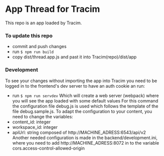 # App Thread for Tracim

This repo is an app loaded by Tracim.

### To update this repo
- commit and push changes
- run `$ npm run build`
- copy dist/thread.app.js and past it into Tracim(repo)/dist/app

### Development
To see your changes without importing the app into Tracim you need to be logged in to the frontend's dev server to have an auth cookie an run:
- run `$ npm run servdev`
Which will create a web server (webpack) where you will see the app loaded with some default values
For this command the configuration file debug.js is used which follows the template of the file debug.sample.js. To adapt the configuration to your content, you need to change the variables:
 - content_id: integer
 - workspace_id: integer
 - apiUrl: string composed of http://MACHINE_ADRESS:6543/api/v2
Another needed configuration is made in the backend/development.ini, where you need to add http://MACHINE_ADRESS:8072 in to the variable cors.access-control-allowed-origin
